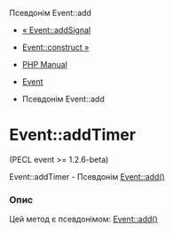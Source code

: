 Псевдонім Event::add

-   [« Event::addSignal](event.addsignal.html)
    
-   [Event::construct »](event.construct.html)
    
-   [PHP Manual](index.html)
    
-   [Event](class.event.html)
    
-   Псевдонім Event::add
    

# Event::addTimer

(PECL event >= 1.2.6-beta)

Event::addTimer - Псевдонім [Event::add()](event.add.html)

### Опис

Цей метод є псевдонімом: [Event::add()](event.add.html)